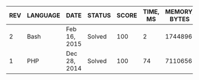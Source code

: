 | REV | LANGUAGE | DATE | STATUS | SCORE | TIME, MS | MEMORY, BYTES | IN RANKING | UNIQUE | RANKING POINTS |
|-----|----------|------|--------|-------|----------|---------------|------------|--------|----------------|
| 2 | Bash | Feb 16, 2015 | Solved | 100 | 2 | 1744896 | yes | yes | 33.297 |
| 1 | PHP | Dec 28, 2014 | Solved | 100 | 74 | 7110656 | yes | yes | 28.936 |


